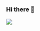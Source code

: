 ### Hi there 👋
<img src="https://img.shields.io/badge/LinkedIn-Wyllian%20Asevedo-%235F26D4?style=for-the-badge&logo=LinkedIn&link=https://www.linkedin.com/in/wyllian-asevedo">










<!-- 
> 🔭 I’m currently working on ...
> 
> 🌱 I’m currently learning **JavaScript**, **ReactJS**, **TypeScript**
> 
> 📫 How to reach me: ...
> 
> ⚡ Fun fact: ...
> 
-->
